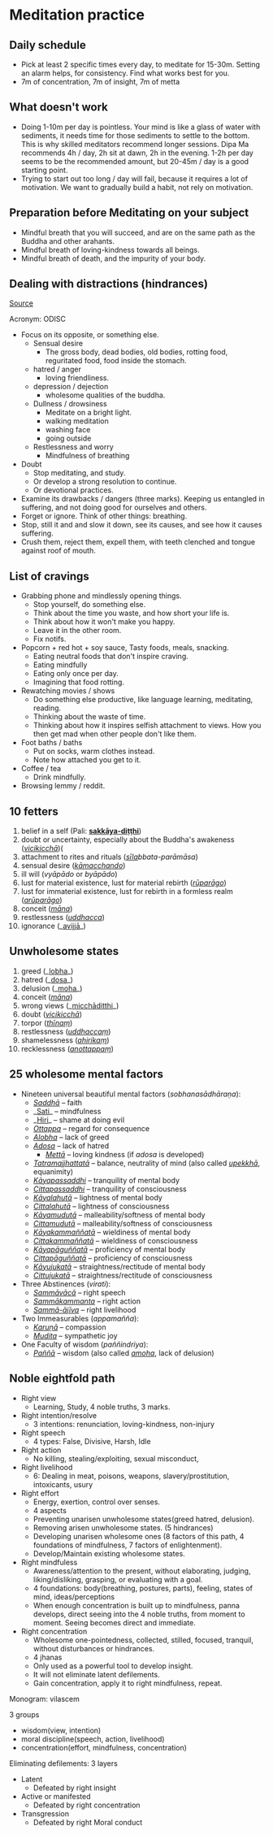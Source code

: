 # Meditation practice

## Daily schedule

- Pick at least 2 specific times every day, to meditate for 15-30m. Setting an alarm helps, for consistency. Find what works best for you.
- 7m of concentration, 7m of insight, 7m of metta

## What doesn't work

- Doing 1-10m per day is pointless. Your mind is like a glass of water with sediments, it needs time for those sediments to settle to the bottom. This is why skilled meditators recommend longer sessions. Dipa Ma recommends 4h / day, 2h sit at dawn, 2h in the evening. 1-2h per day seems to be the recommended amount, but 20-45m / day is a good starting point.
- Trying to start out too long / day will fail, because it requires a lot of motivation. We want to gradually build a habit, not rely on motivation.

## Preparation before Meditating on your subject

- Mindful breath that you will succeed, and are on the same path as the Buddha and other arahants.
- Mindful breath of loving-kindness towards all beings.
- Mindful breath of death, and the impurity of your body.

## Dealing with distractions (hindrances)

[Source](https://suttacentral.net/mn20/en/sujato?lang=en&layout=plain&reference=none&notes=asterisk&highlight=false&script=latin)

Acronym: ODISC
- Focus on its opposite, or something else.
  - Sensual desire
    - The gross body, dead bodies, old bodies, rotting food, reguritated food, food inside the stomach.
  - hatred / anger
    - loving friendliness.
  - depression / dejection
    - wholesome qualities of the buddha.
  - Dullness / drowsiness
    - Meditate on a bright light.
    - walking meditation
    - washing face
    - going outside
  - Restlessness and worry
    - Mindfulness of breathing
- Doubt
  - Stop meditating, and study.
  - Or develop a strong resolution to continue.
  - Or devotional practices.
- Examine its drawbacks / dangers (three marks). Keeping us entangled in suffering, and not doing good for ourselves and others.
- Forget or ignore. Think of other things: breathing.
- Stop, still it and and slow it down, see its causes, and see how it causes suffering.
- Crush them, reject them, expell them, with teeth clenched and tongue against roof of mouth.

## List of cravings

- Grabbing phone and mindlessly opening things.
  - Stop yourself, do something else.
  - Think about the time you waste, and how short your life is.
  - Think about how it won't make you happy.
  - Leave it in the other room.
  - Fix notifs.
- Popcorn + red hot + soy sauce, Tasty foods, meals, snacking.
  - Eating neutral foods that don't inspire craving.
  - Eating mindfully
  - Eating only once per day.
  - Imagining that food rotting.
- Rewatching movies / shows
  - Do something else productive, like language learning, meditating, reading.
  - Thinking about the waste of time.
  - Thinking about how it inspires selfish attachment to views. How you then get mad when other people don't like them.
- Foot baths / baths
  - Put on socks, warm clothes instead.
  - Note how attached you get to it.
- Coffee / tea
  - Drink mindfully.
- Browsing lemmy / reddit.

## 10 fetters

1. belief in a self (Pali: **[sakkāya-diṭṭhi](https://en.m.wikipedia.org/wiki/Sakkaya-ditthi "Sakkaya-ditthi")**)
2. doubt or uncertainty, especially about the Buddha's awakeness (_[vicikicchā](https://en.m.wikipedia.org/wiki/Vicikicch%C4%81 "Vicikicchā")_)(
3. attachment to rites and rituals (_[sīla](https://en.m.wikipedia.org/wiki/Buddhist_ethics "Buddhist ethics")bbata-parāmāsa_)
4. sensual desire (_[kāmacchando](https://en.m.wikipedia.org/wiki/Five_hindrances "Five hindrances")_)
5. ill will (*vyāpādo* or *byāpādo*)
6. lust for material existence, lust for material rebirth (_[rūparāgo](https://en.m.wikipedia.org/wiki/Buddhist_cosmology#Spatial_cosmology "Buddhist cosmology")_)
7. lust for immaterial existence, lust for rebirth in a formless realm (_[arūparāgo](https://en.m.wikipedia.org/wiki/Buddhist_cosmology#Spatial_cosmology "Buddhist cosmology")_)
8. conceit (_[māna](https://en.m.wikipedia.org/wiki/M%C4%81na "Māna")_)
9. restlessness (_[uddhacca](https://en.m.wikipedia.org/wiki/Uddhacca "Uddhacca")_)
10. ignorance (_[avijjā](https://en.m.wikipedia.org/wiki/Avidy%C4%81_\(Buddhism\) "Avidyā (Buddhism)")\_)

## Unwholesome states

1. greed (_[lobha](https://en.m.wikipedia.org/wiki/Raga_\(Buddhism\) "Raga (Buddhism)")\_)
2. hatred (_[dosa](https://en.m.wikipedia.org/wiki/Dvesha_\(Buddhism\) "Dvesha (Buddhism)")\_)
3. delusion (_[moha](https://en.m.wikipedia.org/wiki/Moha_\(Buddhism\) "Moha (Buddhism)")\_)
4. conceit (_[māna](https://en.m.wikipedia.org/wiki/M%C4%81na "Māna")_)
5. wrong views (_[micchāditthi](https://en.m.wikipedia.org/wiki/View_\(Buddhism\) "View (Buddhism)")\_)
6. doubt (_[vicikicchā](https://en.m.wikipedia.org/wiki/Vicikicch%C4%81 "Vicikicchā")_)
7. torpor (*[thīna*ṃ*](https://en.m.wikipedia.org/wiki/Th%C4%ABna "Thīna")*)
8. restlessness (*[uddhacca*ṃ*](https://en.m.wikipedia.org/wiki/Uddhacca "Uddhacca")*)
9. shamelessness (*[ahirika*ṃ*](https://en.m.wikipedia.org/wiki/%C4%80hr%C4%ABkya "Āhrīkya")*)
10. recklessness (*[anottappa*ṃ*](https://en.m.wikipedia.org/wiki/Anottappa "Anottappa")*)

## 25 wholesome mental factors

- Nineteen universal beautiful mental factors (_sobhanasādhāraṇa_):
  - *[Saddhā](https://en.m.wikipedia.org/wiki/Saddh%C4%81 "Saddhā")* – faith
  - _[Sati](https://en.m.wikipedia.org/wiki/Mindfulness_\(Buddhism\) "Mindfulness (Buddhism)")\_ – mindfulness
  - _[Hiri](https://en.m.wikipedia.org/wiki/Hiri_\(Buddhism\) "Hiri (Buddhism)")\_ – shame at doing evil
  - *[Ottappa](https://en.m.wikipedia.org/wiki/Ottappa "Ottappa")* – regard for consequence
  - *[Alobha](https://en.m.wikipedia.org/wiki/Alobha "Alobha")* – lack of greed
  - *[Adosa](https://en.m.wikipedia.org/wiki/Adosa "Adosa")* – lack of hatred
    - *[Mettā](https://en.m.wikipedia.org/wiki/Maitr%C4%AB "Maitrī")* – loving kindness (if *adosa* is developed)
  - *[Tatramajjhattatā](https://en.m.wikipedia.org/wiki/Tatramajjhattat%C4%81 "Tatramajjhattatā")* – balance, neutrality of mind (also called *[upekkhā](https://en.m.wikipedia.org/wiki/Upek%E1%B9%A3%C4%81 "Upekṣā")*, equanimity)
  - *[Kāyapassaddhi](https://en.m.wikipedia.org/wiki/Passaddhi "Passaddhi")* – tranquility of mental body
  - *[Cittapassaddhi](https://en.m.wikipedia.org/wiki/Passaddhi "Passaddhi")* – tranquility of consciousness
  - *[Kāyalahutā](https://en.m.wikipedia.org/wiki/Lahut%C4%81 "Lahutā")* – lightness of mental body
  - *[Cittalahutā](https://en.m.wikipedia.org/wiki/Lahut%C4%81 "Lahutā")* – lightness of consciousness
  - *[Kāyamudutā](https://en.m.wikipedia.org/wiki/Mudut%C4%81 "Mudutā")* – malleability/softness of mental body
  - *[Cittamudutā](https://en.m.wikipedia.org/wiki/Mudut%C4%81 "Mudutā")* – malleability/softness of consciousness
  - *[Kāyakammaññatā](https://en.m.wikipedia.org/wiki/Kamma%C3%B1%C3%B1at%C4%81 "Kammaññatā")* – wieldiness of mental body
  - *[Cittakammaññatā](https://en.m.wikipedia.org/wiki/Kamma%C3%B1%C3%B1at%C4%81 "Kammaññatā")* – wieldiness of consciousness
  - *[Kāyapāguññatā](https://en.m.wikipedia.org/wiki/P%C4%81gu%C3%B1%C3%B1at%C4%81 "Pāguññatā")* – proficiency of mental body
  - *[Cittapāguññatā](https://en.m.wikipedia.org/wiki/P%C4%81gu%C3%B1%C3%B1at%C4%81 "Pāguññatā")* – proficiency of consciousness
  - *[Kāyujukatā](https://en.m.wikipedia.org/wiki/Ujukat%C4%81 "Ujukatā")* – straightness/rectitude of mental body
  - *[Cittujukatā](https://en.m.wikipedia.org/wiki/Ujukat%C4%81 "Ujukatā")* – straightness/rectitude of consciousness
- Three Abstinences (_virati_):
  - *[Sammāvācā](https://en.m.wikipedia.org/wiki/Right_speech "Right speech")* – right speech
  - *[Sammākammanta](https://en.m.wikipedia.org/wiki/Noble_Eightfold_Path#Right_action "Noble Eightfold Path")* – right action
  - *[Sammā-ājīva](https://en.m.wikipedia.org/wiki/Right_livelihood "Right livelihood")* – right livelihood
- Two Immeasurables (_appamañña_):
  - *[Karuṇā](https://en.m.wikipedia.org/wiki/Karu%E1%B9%87%C4%81 "Karuṇā")* – compassion
  - *[Mudita](https://en.m.wikipedia.org/wiki/Mudita "Mudita")* – sympathetic joy
- One Faculty of wisdom (_paññindriya_):
  - *[Paññā](https://en.m.wikipedia.org/wiki/Pa%C3%B1%C3%B1%C4%81 "Paññā")* – wisdom (also called *[amoha](https://en.m.wikipedia.org/wiki/Amoha "Amoha")*, lack of delusion)

## Noble eightfold path

- Right view
  - Learning, Study, 4 noble truths, 3 marks.
- Right intention/resolve
  - 3 intentions: renunciation, loving-kindness, non-injury
- Right speech
  - 4 types: False, Divisive, Harsh, Idle
- Right action
  - No killing, stealing/exploiting, sexual misconduct,
- Right livelihood
  - 6: Dealing in meat, poisons, weapons, slavery/prostitution, intoxicants, usury
- Right effort
  - Energy, exertion, control over senses.
  - 4 aspects
  - Preventing unarisen unwholesome states(greed hatred, delusion).
  - Removing arisen unwholesome states. (5 hindrances)
  - Developing unarisen wholesome ones (8 factors of this path, 4 foundations of mindfulness, 7 factors of enlightenment).
  - Develop/Maintain existing wholesome states.
- Right mindfuless
  - Awareness/attention to the present, without elaborating, judging, liking/disliking, grasping, or evaluating with a goal.
  - 4 foundations: body(breathing, postures, parts), feeling, states of mind, ideas/perceptions
  - When enough concentration is built up to mindfulness, panna develops, direct seeing into the 4 noble truths, from moment to moment. Seeing becomes direct and immediate.
- Right concentration
  - Wholesome one-pointedness, collected, stilled, focused, tranquil, without disturbances or hindrances.
  - 4 jhanas
  - Only used as a powerful tool to develop insight.
  - It will not eliminate latent defilements.
  - Gain concentration, apply it to right mindfulness, repeat.

Monogram: vilascem

3 groups

- wisdom(view, intention)
- moral discipline(speech, action, livelihood)
- concentration(effort, mindfulness, concentration)

Eliminating defilements: 3 layers

- Latent
  - Defeated by right insight
- Active or manifested
  - Defeated by right concentration
- Transgression
  - Defeated by right Moral conduct
